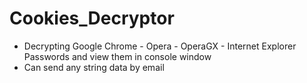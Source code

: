 # Cookies_Decryptor

- Decrypting Google Chrome - Opera - OperaGX - Internet Explorer Passwords and view them in console window
- Can send any string data by email
